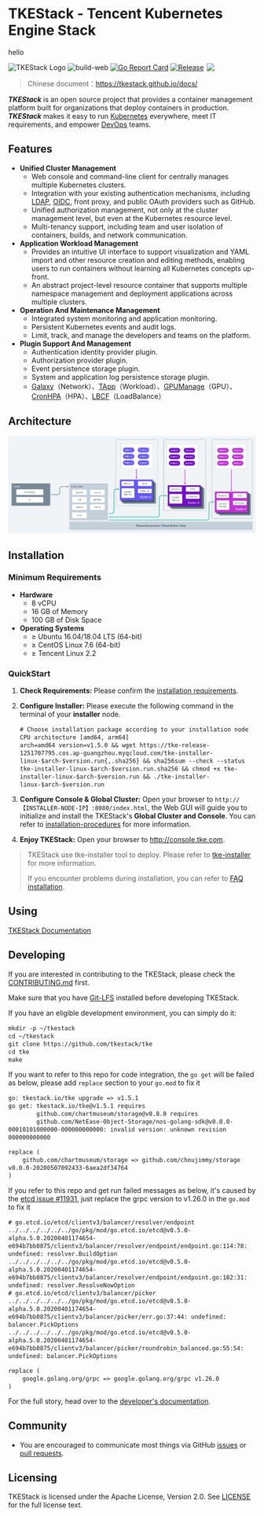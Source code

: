 # TKEStack - Tencent Kubernetes Engine Stack

hello

<img align="right" width="100px" src="https://avatars0.githubusercontent.com/u/57258287?s=200&v=4">

![TKEStack Logo](https://github.com/tkestack/tke/workflows/build/badge.svg?branch=master)
![build-web](https://github.com/tkestack/tke/workflows/build-web/badge.svg)
[![Go Report Card](https://goreportcard.com/badge/tkestack.io/tke)](https://goreportcard.com/report/tkestack.io/tke)
[![Release](https://img.shields.io/github/release/tkestack/tke.svg?style=flat-square)](https://github.com/tkestack/tke/releases)

> Chinese document：https://tkestack.github.io/docs/

***TKEStack*** is an open source project that provides a container management platform built for organizations that deploy containers in production. ***TKEStack*** makes it easy to run [Kubernetes](https://github.com/kubernetes/kubernetes) everywhere, meet IT requirements, and empower [DevOps](https://en.wikipedia.org/wiki/DevOps) teams.

## Features

* **Unified Cluster Management**
  * Web console and command-line client for centrally manages multiple Kubernetes clusters.
  * Integration with your existing authentication mechanisms, including [LDAP](https://en.wikipedia.org/wiki/Lightweight_Directory_Access_Protocol), [OIDC](https://en.wikipedia.org/wiki/OpenID_Connect), front proxy, and public OAuth providers such as GitHub.
  * Unified authorization management, not only at the cluster management level, but even at the Kubernetes resource level.
  * Multi-tenancy support, including team and user isolation of containers, builds, and network communication.
* **Application Workload Management**
  * Provides an intuitive UI interface to support visualization and YAML import and other resource creation and editing methods, enabling users to run containers without learning all Kubernetes concepts up-front.
  * An abstract project-level resource container that supports multiple namespace management and deployment applications across multiple clusters.
* **Operation And Maintenance Management**
  * Integrated system monitoring and application monitoring.
  * Persistent Kubernetes events and audit logs.
  * Limit, track, and manage the developers and teams on the platform.
* **Plugin Support And Management**
  * Authentication identity provider plugin.
  * Authorization provider plugin.
  * Event persistence storage plugin.
  * System and application log persistence storage plugin.
  * [Galaxy](https://github.com/tkestack/galaxy)（Network）、[TApp](https://github.com/tkestack/tapp)（Workload）、[GPUManage](https://github.com/tkestack/gpu-manager)（GPU）、[CronHPA](https://github.com/tkestack/cron-hpa)（HPA）、[LBCF](https://github.com/tkestack/lb-controlling-framework)（LoadBalance）

## Architecture

![Architecture Of TKE](docs/images/TKEStackHighLevelArchitecture@2x.png)

## Installation

### Minimum Requirements

* **Hardware**
  * 8 vCPU
  * 16 GB of Memory
  * 100 GB of Disk Space
* **Operating Systems**
  * ≥ Ubuntu 16.04/18.04  LTS (64-bit)
  * ≥ CentOS Linux 7.6 (64-bit)
  * ≥ Tencent Linux 2.2

### QuickStart

1. **Check Requirements:**  Please confirm the [installation requirements](docs/guide/zh-CN/installation/installation-requirement.md).

2. **Configure Installer:**  Please execute the following command in the terminal of your **installer** node.

   ```shell
   # Choose installation package according to your installation node CPU architecture [amd64, arm64]
   arch=amd64 version=v1.5.0 && wget https://tke-release-1251707795.cos.ap-guangzhou.myqcloud.com/tke-installer-linux-$arch-$version.run{,.sha256} && sha256sum --check --status tke-installer-linux-$arch-$version.run.sha256 && chmod +x tke-installer-linux-$arch-$version.run && ./tke-installer-linux-$arch-$version.run
   ```

3. **Configure Console & Global Cluster:**  Open your browser to `http://【INSTALLER-NODE-IP】:8080/index.html`, the Web GUI will guide you to initialize and install the TKEStack's **Global Cluster and Console**. You can refer to [installation-procedures](docs/guide/zh-CN/installation/installation-procedures.md) for more information.
4. **Enjoy TKEStack:**  Open your browser to http://console.tke.com.

> TKEStack use tke-installer tool to deploy. Please refer to [tke-installer](docs/user/tke-installer/introduction.md) for more information.
>
> If you encounter problems during installation, you can refer to [FAQ installation](docs/guide/zh-CN/FAQ/Installation).


## Using

[TKEStack Documentation ](https://tkestack.github.io/docs/)

## Developing

If you are interested in contributing to the TKEStack, please check the [CONTRIBUTING.md](CONTRIBUTING.md) first.

Make sure that you have [Git-LFS](https://github.com/git-lfs/git-lfs) installed before developing TKEStack.

If you have an eligible development environment, you can simply do it:

```shell
mkdir -p ~/tkestack
cd ~/tkestack
git clone https://github.com/tkestack/tke
cd tke
make
```

If you want to refer to this repo for code integration, the `go get` will be failed as below, please add `replace` section to your `go.mod` to fix it

```
go: tkestack.io/tke upgrade => v1.5.1
go get: tkestack.io/tke@v1.5.1 requires
        github.com/chartmuseum/storage@v0.8.0 requires
        github.com/NetEase-Object-Storage/nos-golang-sdk@v0.0.0-00010101000000-000000000000: invalid version: unknown revision 000000000000
```

```
replace (
	github.com/chartmuseum/storage => github.com/choujimmy/storage v0.0.0-20200507092433-6aea2df34764
)

```

If you refer to this repo and get run failed messages as below, it's caused by the [etcd issue #11931](https://github.com/etcd-io/etcd/issues/11931), just replace the grpc version to v1.26.0 in the `go.mod` to fix it
```
# go.etcd.io/etcd/clientv3/balancer/resolver/endpoint
../../../../../../go/pkg/mod/go.etcd.io/etcd@v0.5.0-alpha.5.0.20200401174654-e694b7bb0875/clientv3/balancer/resolver/endpoint/endpoint.go:114:78: undefined: resolver.BuildOption
../../../../../../go/pkg/mod/go.etcd.io/etcd@v0.5.0-alpha.5.0.20200401174654-e694b7bb0875/clientv3/balancer/resolver/endpoint/endpoint.go:182:31: undefined: resolver.ResolveNowOption
# go.etcd.io/etcd/clientv3/balancer/picker
../../../../../../go/pkg/mod/go.etcd.io/etcd@v0.5.0-alpha.5.0.20200401174654-e694b7bb0875/clientv3/balancer/picker/err.go:37:44: undefined: balancer.PickOptions
../../../../../../go/pkg/mod/go.etcd.io/etcd@v0.5.0-alpha.5.0.20200401174654-e694b7bb0875/clientv3/balancer/picker/roundrobin_balanced.go:55:54: undefined: balancer.PickOptions
```

```
replace (
	google.golang.org/grpc => google.golang.org/grpc v1.26.0
)

```

For the full story, head over to the [developer's documentation](docs/devel/development.md).

## Community

* You are encouraged to communicate most things via GitHub [issues](https://github.com/tkestack/tke/issues/new/choose) or [pull requests](https://github.com/tkestack/tke/pulls).

## Licensing

TKEStack is licensed under the Apache License, Version 2.0. See [LICENSE](LICENSE) for the full license text.

